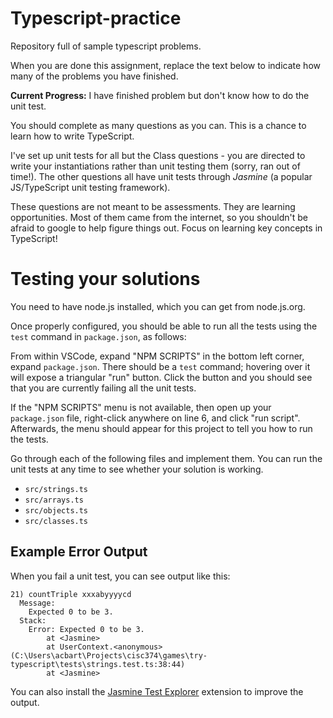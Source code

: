 # Typescript-practice

Repository full of sample typescript problems.

When you are done this assignment, replace the text below to indicate how many of the problems you have finished.

**Current Progress:** I have finished problem but don't know how to do the unit test.

You should complete as many questions as you can.
This is a chance to learn how to write TypeScript.

I've set up unit tests for all but the Class questions - you are directed to write your instantiations rather than unit testing them (sorry, ran out of time!). The other questions all have unit tests through *Jasmine* (a popular JS/TypeScript unit testing framework).

These questions are not meant to be assessments. They are learning opportunities. Most of them came from the internet, so you shouldn't be afraid to google to help figure things out. Focus on learning key concepts in TypeScript!

# Testing your solutions

You need to have node.js installed, which you can get from node.js.org.

Once properly configured, you should be able to run all the tests using the `test` command
in `package.json`, as follows:

From within VSCode, expand "NPM SCRIPTS" in the bottom left corner, expand `package.json`.
There should be a `test` command; hovering over it will expose a triangular "run" button.
Click the button and you should see that you are currently failing all the unit tests.

If the "NPM SCRIPTS" menu is not available, then open up your `package.json` file, right-click anywhere on line 6, and click "run script". Afterwards, the menu should appear for this project to tell you how to run the tests.  


Go through each of the following files and implement them. You can run the unit tests
at any time to see whether your solution is working.

* `src/strings.ts`
* `src/arrays.ts`
* `src/objects.ts`
* `src/classes.ts`

## Example Error Output

When you fail a unit test, you can see output like this:

```
21) countTriple xxxabyyyycd
  Message:
    Expected 0 to be 3.
  Stack:
    Error: Expected 0 to be 3.
        at <Jasmine>
        at UserContext.<anonymous> (C:\Users\acbart\Projects\cisc374\games\try-typescript\tests\strings.test.ts:38:44)
        at <Jasmine>
```

You can also install the [Jasmine Test Explorer](https://marketplace.visualstudio.com/items?itemName=hbenl.vscode-jasmine-test-adapter) extension to improve the output.
